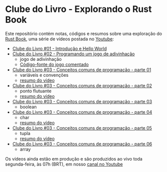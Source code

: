 # Clube do Livro - Explorando o Rust Book
Este repositório contém notas, códigos e resumos sobre uma exploração do [Rust Book](https://doc.rust-lang.org/book/), uma série de vídeos postada no [Youtube](https://www.youtube.com/channel/UCxNiAlJpJPaRo80lOn1fstQ):

- [Clube do Livro #01 - Introdução e Hello World](https://www.youtube.com/watch?v=L7KQ3MpTrI4)
- [Clube do Livro #02 - Programando um jogo de adivinhação](https://www.youtube.com/watch?v=9p1LkASLHY4)
  - jogo de adivinhação
  - [Código-fonte do jogo comentado](/capitulo_02/guessing_game)
- [Clube do Livro #03 - Conceitos comuns de programação - parte 01](https://www.youtube.com/watch?v=cGyxWP-9enY)
  - variáveis e convenções
  - [resumo do vídeo](/capitulo_03#03---conceitos-comuns-de-programa%C3%A7%C3%A3o)
- [Clube do Livro #03 - Conceitos comuns de programação - parte 02](https://www.youtube.com/watch?v=z8s5Vb0Yexc)
  - ponto flutuante
  - [resumo do vídeo](/capitulo_03/README.md#o-tipos-ponto-flutuante)
- [Clube do Livro #03 - Conceitos comuns de programação - parte 03](https://www.youtube.com/watch?v=uSdefsHkQos)
  - boolean
- [Clube do Livro #03 - Conceitos comuns de programação - parte 04](https://youtu.be/sSYDvtc7fSs)
  - char
  - [resumo do vídeo](/capitulo_03/README.md#o-tipo-caractere-char)
- [Clube do Livro #03 - Conceitos comuns de programação - parte 05](https://www.youtube.com/watch?v=ra9rk1v_ktA)
  - tupla  
  - [resumo do vídeo](/capitulo_03/README.md#o-tipo-de-tupla)
- [Clube do Livro #03 - Conceitos comuns de programação - parte 06](https://www.youtube.com/watch?v=unsEb9KkOSw)
  - array

Os vídeos ainda estão em produção e são produzidos ao vivo toda segunda-feira, às 07h (BRT), em nosso [canal no Youtube](https://www.youtube.com/channel/UCxNiAlJpJPaRo80lOn1fstQ)

